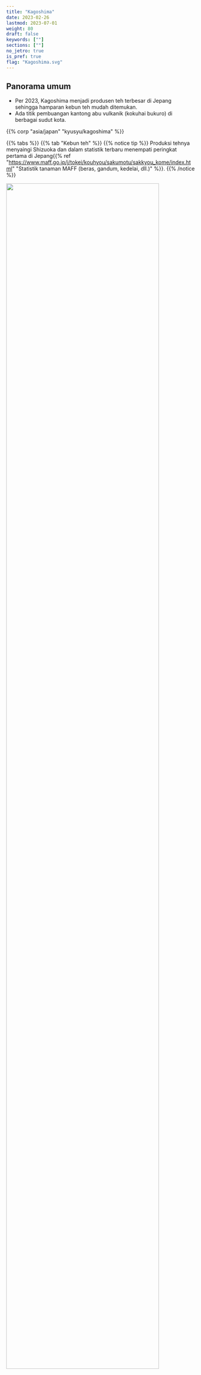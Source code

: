 ```yaml
---
title: "Kagoshima"
date: 2023-02-26
lastmod: 2023-07-01
weight: 80
draft: false
keywords: [""]
sections: [""]
no_jetro: true
is_pref: true
flag: "Kagoshima.svg"
---
```



<div class="main-desciption country-description">
    <h2 class="section-title">Panorama umum</h2>
    <ul class="rule-list">
        <li>Per 2023, Kagoshima menjadi produsen teh terbesar di Jepang sehingga hamparan kebun teh mudah ditemukan.</li>
        <li>Ada titik pembuangan kantong abu vulkanik (kokuhai bukuro) di berbagai sudut kota.</li>
    </ul>
    {{% corp "asia/japan" "kyusyu/kagoshima" %}}
</div>

{{% tabs %}}
{{% tab "Kebun teh" %}}
{{% notice tip %}}
Produksi tehnya menyaingi Shizuoka dan dalam statistik terbaru menempati peringkat pertama di Jepang{{% ref "https://www.maff.go.jp/j/tokei/kouhyou/sakumotu/sakkyou_kome/index.html" "Statistik tanaman MAFF (beras, gandum, kedelai, dll.)" %}}.
{{% /notice %}}

<div class="googlemap-if">
<img src="/rule/asia/japan/kyusyu/kagoshima/1082px-Tea_Plantation_near_Kagoshima_Airport.jpg" width="90%">
</div>

{{% /tab %}}
{{% tab "Kantong abu vulkanik" %}}
{{% notice tip %}}
Terdapat lokasi penampungan kantong abu untuk mengumpulkan abu yang jatuh dari Gunung Sakurajima.
{{% /notice %}}

<div class="googlemap-if">
<img src="/rule/asia/japan/kyusyu/kagoshima/540px-Kouhaibukuro.jpg" width="60%">
</div>

{{% /tab %}}
{{% tab "Kyushu Electric Power" %}}
{{% notice tip %}}
Anda dapat melihat tiang listrik dengan pelat milik Kyushu Electric Power.
{{% /notice %}}

<div class="googlemap-if">
<img src="/rule/asia/japan/pole/pole-kyusyu.png" width="220px">
</div>

{{% /tab %}}
{{% /tabs %}}



<div class="container-corp mt-5" id="corp-desc" style="padding-top:50px">
    <h4 class="mb-4">Perusahaan terkemuka</h4>
    <table class="table table-striped table-bordered">
        <thead class="table-light">
            <tr>
                <th scope="col" class="col-width-2">Perusahaan</th>
                <th scope="col" class="col-width-1">Kode</th>
                <th scope="col" class="col-width-7">Deskripsi</th>
                <th scope="col" class="col-width-05">Laporan keuangan</th>
                <th scope="col" class="col-width-05">Riwayat dividen</th>
            </tr>
        </thead>
        <tbody class="corp-desc">
            <tr>
                <td>Sumitomo Metal Mining</td>
                <td>{{% minkabu 5713 %}}</td>
                <td>Mengoperasikan tambang Hishikari, satu-satunya tambang emas di Jepang yang masih berproduksi secara komersial.</td>
                <td>{{% corplink "https://www.smm.co.jp/ir/library/" %}}</td>
                <td>{{% dividend "tokyo" "5713" %}}</td>
            </tr>
            <tr>
                <td>Japan Aerospace Exploration Agency (JAXA)</td>
                <td>-</td>
                <td>Badan penelitian dan pengembangan nasional yang memimpin kebijakan dirgantara. Catatan: bukan perusahaan swasta.</td>
                <td>-</td>
                <td>-</td>
            </tr>
        </tbody>
    </table>
</div>


